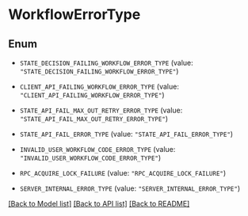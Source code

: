 # WorkflowErrorType

## Enum


* `STATE_DECISION_FAILING_WORKFLOW_ERROR_TYPE` (value: `"STATE_DECISION_FAILING_WORKFLOW_ERROR_TYPE"`)

* `CLIENT_API_FAILING_WORKFLOW_ERROR_TYPE` (value: `"CLIENT_API_FAILING_WORKFLOW_ERROR_TYPE"`)

* `STATE_API_FAIL_MAX_OUT_RETRY_ERROR_TYPE` (value: `"STATE_API_FAIL_MAX_OUT_RETRY_ERROR_TYPE"`)

* `STATE_API_FAIL_ERROR_TYPE` (value: `"STATE_API_FAIL_ERROR_TYPE"`)

* `INVALID_USER_WORKFLOW_CODE_ERROR_TYPE` (value: `"INVALID_USER_WORKFLOW_CODE_ERROR_TYPE"`)

* `RPC_ACQUIRE_LOCK_FAILURE` (value: `"RPC_ACQUIRE_LOCK_FAILURE"`)

* `SERVER_INTERNAL_ERROR_TYPE` (value: `"SERVER_INTERNAL_ERROR_TYPE"`)


[[Back to Model list]](../README.md#documentation-for-models) [[Back to API list]](../README.md#documentation-for-api-endpoints) [[Back to README]](../README.md)


